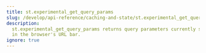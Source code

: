 ```yaml
---
title: st.experimental_get_query_params
slug: /develop/api-reference/caching-and-state/st.experimental_get_query_params
description:
  st.experimental_get_query_params returns query parameters currently showing
  in the browser's URL bar.
ignore: true
---
```


<Autofunction function="streamlit.experimental_get_query_params" deprecated={true} deprecatedText="<code>st.experimental_get_query_params</code> was deprecated in version 1.30.0. Use <a href='/develop/api-reference/caching-and-state/st.query_params'><code>st.query_params</code></a> instead." />
